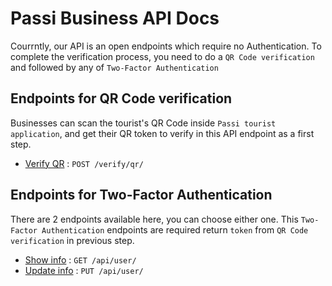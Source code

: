 # Passi Business API Docs

Courrntly, our API is an open endpoints which require no Authentication.
To complete the verification process, you need to do a `QR Code verification` and followed by any of `Two-Factor Authentication`

## Endpoints for QR Code verification

Businesses can scan the tourist's QR Code inside `Passi tourist application`, and get their QR token to verify in this API endpoint as a first step.

* [Verify QR](verify/qr.md) : `POST /verify/qr/`

## Endpoints for Two-Factor Authentication

There are 2 endpoints available here, you can choose either one.
This `Two-Factor Authentication` endpoints are required return `token` from `QR Code verification` in previous step.

* [Show info](user/get.md) : `GET /api/user/`
* [Update info](user/put.md) : `PUT /api/user/`
